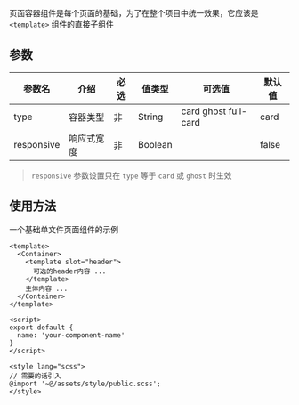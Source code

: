 页面容器组件是每个页面的基础，为了在整个项目中统一效果，它应该是 `<template>` 组件的直接子组件

## 参数

| 参数名 | 介绍 | 必选 | 值类型 | 可选值 | 默认值 |
| --- | --- | --- | --- | --- | --- |
| type | 容器类型 | 非 | String | card ghost full-card | card |
| responsive | 响应式宽度 | 非 | Boolean |  | false |

> `responsive` 参数设置只在 `type` 等于 `card` 或 `ghost` 时生效

## 使用方法

一个基础单文件页面组件的示例

```
<template>
  <Container>
    <template slot="header">
      可选的header内容 ...
    </template>
    主体内容 ...
  </Container>
</template>

<script>
export default {
  name: 'your-component-name'
}
</script>

<style lang="scss">
// 需要的话引入
@import '~@/assets/style/public.scss';
</style>
```